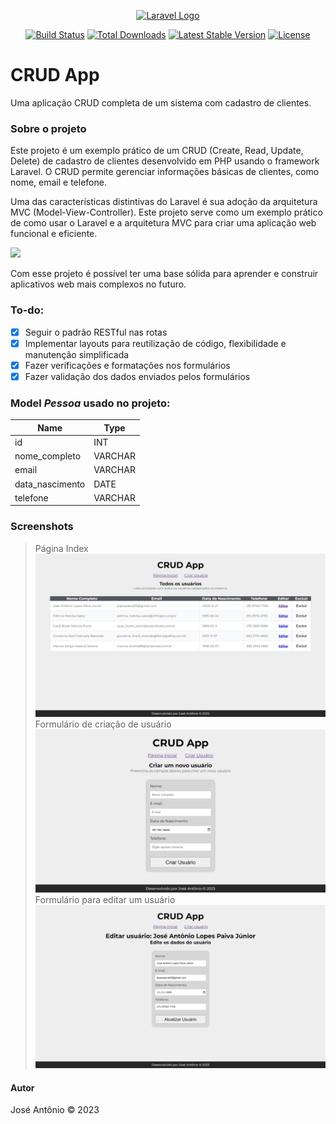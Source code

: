 
<p  align="center"><a  href="https://laravel.com"  target="_blank"><img  src="https://raw.githubusercontent.com/laravel/art/master/logo-lockup/5%20SVG/2%20CMYK/1%20Full%20Color/laravel-logolockup-cmyk-red.svg"  width="400"  alt="Laravel Logo"></a></p>

  

<p  align="center">
<a  href="https://github.com/laravel/framework/actions"><img  src="https://github.com/laravel/framework/workflows/tests/badge.svg"  alt="Build Status"></a>
<a  href="https://packagist.org/packages/laravel/framework"><img  src="https://img.shields.io/packagist/dt/laravel/framework"  alt="Total Downloads"></a>
<a  href="https://packagist.org/packages/laravel/framework"><img  src="https://img.shields.io/packagist/v/laravel/framework"  alt="Latest Stable Version"></a>
<a  href="https://packagist.org/packages/laravel/framework"><img  src="https://img.shields.io/packagist/l/laravel/framework"  alt="License"></a>

</p>

# CRUD App
Uma aplicação CRUD completa de um sistema com cadastro de clientes.

### Sobre o projeto
Este projeto é um exemplo prático de um CRUD (Create, Read, Update, Delete) de cadastro de clientes desenvolvido em PHP usando o framework Laravel. O CRUD permite gerenciar informações básicas de clientes, como nome, email e telefone.

Uma das características distintivas do Laravel é sua adoção da arquitetura MVC (Model-View-Controller). Este projeto serve como um exemplo prático de como usar o Laravel e a arquitetura MVC para criar uma aplicação web funcional e eficiente.

<img src="https://media.geeksforgeeks.org/wp-content/uploads/20221109172029/MVCFramework1-660x473.png" width="400" />

Com esse projeto é possível ter uma base sólida para aprender e construir aplicativos web mais complexos no futuro.

### To-do:
- [x] Seguir o padrão RESTful nas rotas
- [x] Implementar layouts para reutilização de código, flexibilidade e manutenção simplificada
- [x] Fazer verificações e formatações nos formulários
- [x] Fazer validação dos dados enviados pelos formulários

### Model *Pessoa* usado no projeto:

| **Name**        | **Type** |
|-----------------|----------|
| id              | INT      |
| nome_completo   | VARCHAR  |
| email           | VARCHAR  |
| data_nascimento | DATE     |
| telefone        | VARCHAR  |


### Screenshots
>Página Index
![](./public/imgs/index.png)
>Formulário de criação de usuário
![](./public/imgs/cadastro.png)
>Formulário para editar um usuário
![](./public/imgs/editar.png)

#### Autor
José Antônio ©️ 2023